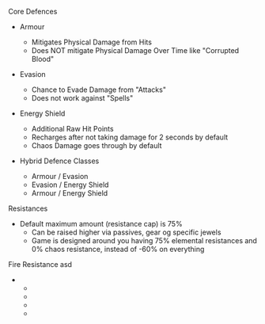 Core Defences

- Armour
  - Mitigates Physical Damage from Hits
  - Does NOT mitigate Physical Damage Over Time like "Corrupted Blood"

- Evasion
  - Chance to Evade Damage from "Attacks"
  - Does not work against "Spells"

- Energy Shield
  - Additional Raw Hit Points
  - Recharges after not taking damage for 2 seconds by default
  - Chaos Damage goes through by default

- Hybrid Defence Classes
  - Armour / Evasion
  - Evasion / Energy Shield
  - Armour / Energy Shield

Resistances

- Default maximum amount (resistance cap) is 75%
  - Can be raised higher via passives, gear og specific jewels
  - Game is designed around you having 75% elemental resistances and 0% chaos resistance, instead of -60% on everything

Fire Resistance
asd


- 
  - 
  - 
  - 
  - 
